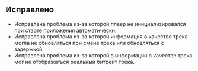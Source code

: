 ## Исправлено
- Исправлена проблема из-за которой плеер не инициализировался при старте приложения автоматически.
- Исправлена проблема из-за которой информация о качестве трека могла не обновляться при смене трека или обновляться с задержкой.
- Исправлена проблема из-за которой в информации о качестве трека мог не отображаться реальный битрейт трека.
